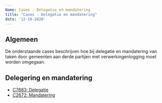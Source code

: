 ```yaml
---
Name: Cases - Delegatie en mandatering
title: "Cases - Delegatie en mandatering"
date: '12-10-2020'
---
```


## Algemeen
De onderstaande cases beschrijven hoe bij delegatie en mandatering van taken door gemeenten aan derde partijen met verwerkingenlogging moet worden omgegaan. 

## Delegering en mandatering
- [C7883: Delegatie](./../artefacten/7883.md)
- [C2672: Mandatering](./../artefacten/2672.md)
